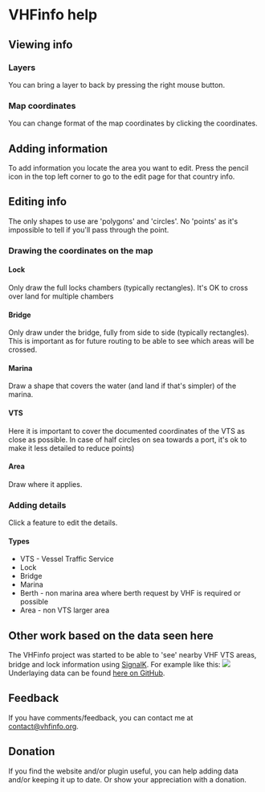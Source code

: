 # VHFinfo help

## Viewing info

### Layers
You can bring a layer to back by pressing the right mouse button.

### Map coordinates
You can change format of the map coordinates by clicking the coordinates.

## Adding information
To add information you locate the area you want to edit.
Press the pencil icon in the top left corner to go to the edit page for that country info.

## Editing info
The only shapes to use are 'polygons' and 'circles'. No 'points' as it's impossible to tell if you'll pass through the point.

### Drawing the coordinates on the map
#### Lock
Only draw the full locks chambers (typically rectangles). It's OK to cross over land for multiple chambers

#### Bridge
Only draw under the bridge, fully from side to side (typically rectangles). This is important as for future routing to be able to see which areas will be crossed.

#### Marina
Draw a shape that covers the water (and land if that's simpler) of the marina.

#### VTS
Here it is important to cover the documented coordinates of the VTS as close as possible. In case of half circles on sea towards a port, it's ok to make it less detailed to reduce points)

#### Area
Draw where it applies.

### Adding details
Click a feature to edit the details.

#### Types
- VTS - Vessel Traffic Service
- Lock
- Bridge
- Marina
- Berth - non marina area where berth request by VHF is required or possible
- Area - non VTS larger area

## Other work based on the data seen here
The VHFinfo project was started to be able to 'see' nearby VHF VTS areas, bridge and lock information using [SignalK](https://www.signalk.org/).
For example like this: ![](documentation/pictures/vhfinfo.png)
Underlaying data can be found [here on GitHub](https://github.com/htool/vhfinfo).

## Feedback

If you have comments/feedback, you can contact me at contact@vhfinfo.org.

## Donation

If you find the website and/or plugin useful, you can help adding data and/or keeping it up to date. Or show your appreciation with a donation.

